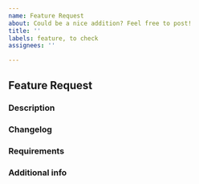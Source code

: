 ```yaml
---
name: Feature Request
about: Could be a nice addition? Feel free to post!
title: ''
labels: feature, to check
assignees: ''

---
```


<!--
So you have a nice feature you want in the module? Nice! Feel free to let us know.
Please, make sure that your feature it's not in the PRs waiting to merge, or inside the develop branch.

Also, you accept that, if this issue it's invalid in any way, will be discarded without receiving any response about it.

You can now erase this warning, and complete the steps below. Cheers :D
-->

## Feature Request

### Description

<!--- Tell us more about your desire feature. Why do you feel that this should be implemented? --->

### Changelog

<!--- Could you know which files are needed to change in order to make it work? --->

### Requirements

<!--- Do you know what's gonna need your feature to get implemented? --->

### Additional info

<!-- Everything else that you think could be useful for us. ;D -->